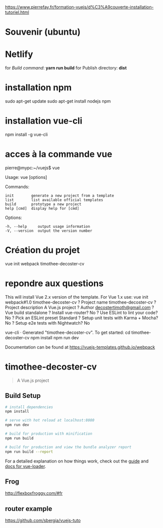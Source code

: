 https://www.pierrefay.fr/formation-vuejs/d%C3%A9couverte-installation-tutoriel.html

# Souvenir (ubuntu)

# Netlify

for *Build command*: **yarn run build**
for Publish directory: **dist**

# installation npm

sudo apt-get update
sudo apt-get install nodejs npm

# installation vue-cli

npm install -g vue-cli

# acces à la commande vue

pierre@mypc:~/vuejs$ vue

Usage: vue <command> [options]

Commands:

    init        generate a new project from a template
    list        list available official templates
    build       prototype a new project
    help [cmd]  display help for [cmd]

Options:

    -h, --help     output usage information
    -V, --version  output the version number

# Création du projet

vue init webpack timothee-decoster-cv

# repondre aux questions

This will install Vue 2.x version of the template.
For Vue 1.x use: vue init webpack#1.0 timothee-decoster-cv
? Project name timothee-decoster-cv
? Project description A Vue.js project
? Author decostertimoth@gmail.com
? Vue build standalone
? Install vue-router? No
? Use ESLint to lint your code? No
? Pick an ESLint preset Standard
? Setup unit tests with Karma + Mocha? No
? Setup e2e tests with Nightwatch? No

vue-cli · Generated "timothee-decoster-cv".
To get started:
cd timothee-decoster-cv
npm install
npm run dev

 Documentation can be found at https://vuejs-templates.github.io/webpack

# timothee-decoster-cv

> A Vue.js project

## Build Setup

```bash
# install dependencies
npm install

# serve with hot reload at localhost:8080
npm run dev

# build for production with minification
npm run build

# build for production and view the bundle analyzer report
npm run build --report
```

For a detailed explanation on how things work, check out the [guide](http://vuejs-templates.github.io/webpack/) and [docs for vue-loader](http://vuejs.github.io/vue-loader).

## Frog

http://flexboxfroggy.com/#fr

## router example

https://github.com/sbergia/vuejs-tuto